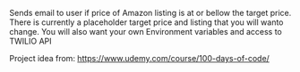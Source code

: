 Sends email to user if price of Amazon listing is at or bellow the target price. There is currently a placeholder target price and listing that you will wanto change. You will also want your own Environment variables and access to TWILIO API

Project idea from: https://www.udemy.com/course/100-days-of-code/
